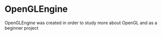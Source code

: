 # OpenGLEngine
OpenGLEngine was created in order to study more about OpenGL and as a beginner project
